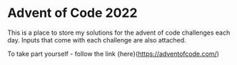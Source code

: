 # Advent of Code 2022

This is a place to store my solutions for the advent of code challenges each day. Inputs that come with each challenge are also attached.

To take part yourself - follow the link {here}(https://adventofcode.com/)

